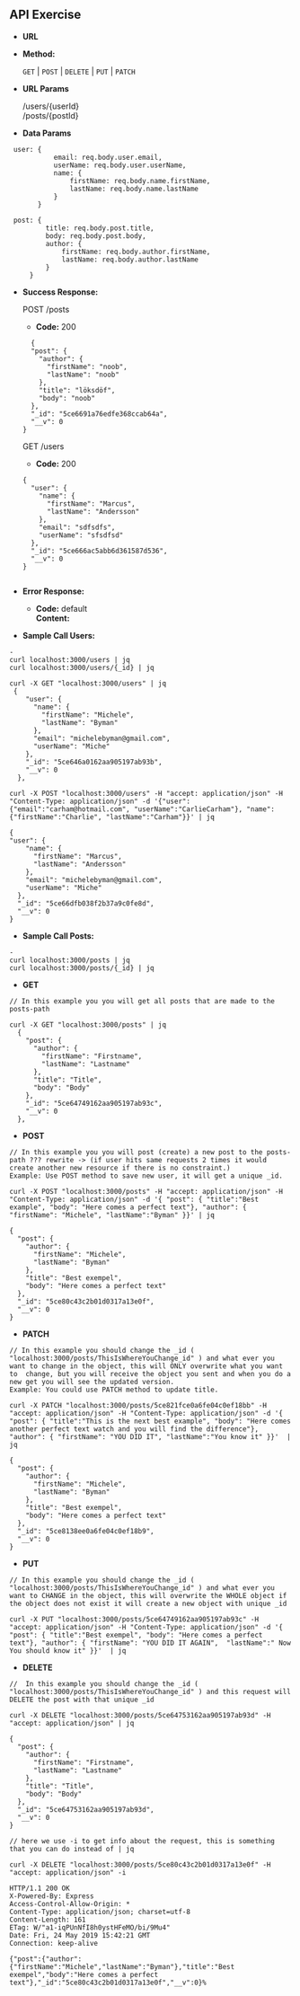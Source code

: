 **API Exercise**
----

* **URL**

* **Method:**

  `GET` | `POST` | `DELETE` | `PUT` | `PATCH`
  
*  **URL Params**

   /users/{userId}  
   /posts/{postId}

* **Data Params**

 ```
  user: {
            email: req.body.user.email,
            userName: req.body.user.userName,
            name: {
                firstName: req.body.name.firstName,
                lastName: req.body.name.lastName
            }
        }
 ```
 ```
  post: {
          title: req.body.post.title,
          body: req.body.post.body,
          author: {
              firstName: req.body.author.firstName,
              lastName: req.body.author.lastName
          }
      }
 ```

* **Success Response:**

  POST /posts
  * **Code:** 200
  ```
    {
    "post": {
      "author": {
        "firstName": "noob",
        "lastName": "noob"
      },
      "title": "löksdöf",
      "body": "noob"
    },
    "_id": "5ce6691a76edfe368ccab64a",
    "__v": 0
  }
  ```
  GET /users
  * **Code:** 200
  ```
  {
    "user": {
      "name": {
        "firstName": "Marcus",
        "lastName": "Andersson"
      },
      "email": "sdfsdfs",
      "userName": "sfsdfsd"
    },
    "_id": "5ce666ac5abb6d361587d536",
    "__v": 0
  }
  
  
* **Error Response:**

  * **Code:** default  
    **Content:**
    

* **Sample Call Users:**

```
-
curl localhost:3000/users | jq
curl localhost:3000/users/{_id} | jq

curl -X GET "localhost:3000/users" | jq
 {
    "user": {
      "name": {
        "firstName": "Michele",
        "lastName": "Byman"
      },
      "email": "michelebyman@gmail.com",
      "userName": "Miche"
    },
    "_id": "5ce646a0162aa905197ab93b",
    "__v": 0
  },
```
```
curl -X POST "localhost:3000/users" -H "accept: application/json" -H "Content-Type: application/json" -d '{"user":{"email":"carham@hotmail.com", "userName":"CarlieCarham"}, "name":{"firstName":"Charlie", "lastName":"Carham"}}' | jq

{
"user": {
    "name": {
      "firstName": "Marcus",
      "lastName": "Andersson"
    },
    "email": "michelebyman@gmail.com",
    "userName": "Miche"
  },
  "_id": "5ce66dfb038f2b37a9c0fe8d",
  "__v": 0
}
```



* **Sample Call Posts:**

```
-
curl localhost:3000/posts | jq
curl localhost:3000/posts/{_id} | jq
```
* **GET**
```
// In this example you you will get all posts that are made to the posts-path

curl -X GET "localhost:3000/posts" | jq
  {
    "post": {
      "author": {
        "firstName": "Firstname",
        "lastName": "Lastname"
      },
      "title": "Title",
      "body": "Body"
    },
    "_id": "5ce64749162aa905197ab93c",
    "__v": 0
  },
```
* **POST**
```
// In this example you you will post (create) a new post to the posts-path ??? rewrite -> (if user hits same requests 2 times it would create another new resource if there is no constraint.)
Example: Use POST method to save new user, it will get a unique _id.

curl -X POST "localhost:3000/posts" -H "accept: application/json" -H "Content-Type: application/json" -d '{ "post": { "title":"Best example", "body": "Here comes a perfect text"}, "author": { "firstName": "Michele", "lastName":"Byman" }}' | jq

{
  "post": {
    "author": {
      "firstName": "Michele",
      "lastName": "Byman"
    },
    "title": "Best exempel",
    "body": "Here comes a perfect text"
  },
  "_id": "5ce80c43c2b01d0317a13e0f",
  "__v": 0
}

```
* **PATCH**
```
// In this example you should change the _id ( "localhost:3000/posts/ThisIsWhereYouChange_id" ) and what ever you want to change in the object, this will ONLY overwrite what you want to  change, but you will receive the object you sent and when you do a new get you will see the updated version.
Example: You could use PATCH method to update title. 

curl -X PATCH "localhost:3000/posts/5ce821fce0a6fe04c0ef18bb" -H "accept: application/json" -H "Content-Type: application/json" -d '{ "post": { "title":"This is the next best example", "body": "Here comes another perfect text watch and you will find the difference"}, "author": { "firstName": "YOU DID IT", "lastName":"You know it" }}'  | jq

{
  "post": {
    "author": {
      "firstName": "Michele",
      "lastName": "Byman"
    },
    "title": "Best exempel",
    "body": "Here comes a perfect text"
  },
  "_id": "5ce8138ee0a6fe04c0ef18b9",
  "__v": 0
}
```
* **PUT**
```
// In this example you should change the _id ( "localhost:3000/posts/ThisIsWhereYouChange_id" ) and what ever you want to CHANGE in the object, this will overwrite the WHOLE object if the object does not exist it will create a new object with unique _id

curl -X PUT "localhost:3000/posts/5ce64749162aa905197ab93c" -H "accept: application/json" -H "Content-Type: application/json" -d '{ "post": { "title":"Best exempel", "body": "Here comes a perfect text"}, "author": { "firstName": "YOU DID IT AGAIN",  "lastName":" Now You should know it" }}'  | jq

```
* **DELETE**
```
//  In this example you should change the _id ( "localhost:3000/posts/ThisIsWhereYouChange_id" ) and this request will DELETE the post with that unique _id

curl -X DELETE "localhost:3000/posts/5ce64753162aa905197ab93d" -H "accept: application/json" | jq

{
  "post": {
    "author": {
      "firstName": "Firstname",
      "lastName": "Lastname"
    },
    "title": "Title",
    "body": "Body"
  },
  "_id": "5ce64753162aa905197ab93d",
  "__v": 0
}

// here we use -i to get info about the request, this is something that you can do instead of | jq 

curl -X DELETE "localhost:3000/posts/5ce80c43c2b01d0317a13e0f" -H "accept: application/json" -i

HTTP/1.1 200 OK
X-Powered-By: Express
Access-Control-Allow-Origin: *
Content-Type: application/json; charset=utf-8
Content-Length: 161
ETag: W/"a1-iqPUnNfI8h0ystHFeMO/bi/9Mu4"
Date: Fri, 24 May 2019 15:42:21 GMT
Connection: keep-alive

{"post":{"author":{"firstName":"Michele","lastName":"Byman"},"title":"Best exempel","body":"Here comes a perfect text"},"_id":"5ce80c43c2b01d0317a13e0f","__v":0}%
```